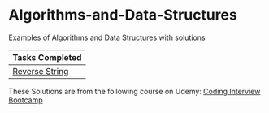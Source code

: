 # Algorithms-and-Data-Structures
Examples of Algorithms and Data Structures with solutions

| Tasks Completed    | 
| ------------------ |
| [Reverse String][1]|


These Solutions are from the following course on Udemy: 
[Coding Interview Bootcamp][2]


[1]: https://github.com/Csellers15/Algorithms-and-Data-Structures/tree/master/ReverseString
[2]: https://www.udemy.com/coding-interview-bootcamp-algorithms-and-data-structure
